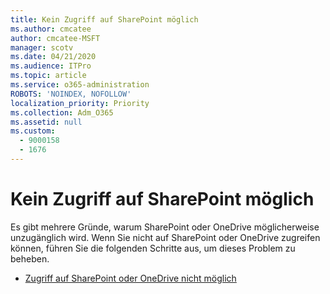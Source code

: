 ```yaml
---
title: Kein Zugriff auf SharePoint möglich
ms.author: cmcatee
author: cmcatee-MSFT
manager: scotv
ms.date: 04/21/2020
ms.audience: ITPro
ms.topic: article
ms.service: o365-administration
ROBOTS: 'NOINDEX, NOFOLLOW'
localization_priority: Priority
ms.collection: Adm_O365
ms.assetid: null
ms.custom:
  - 9000158
  - 1676
---
```


# <a name="cannot-access-sharepoint"></a>Kein Zugriff auf SharePoint möglich

Es gibt mehrere Gründe, warum SharePoint oder OneDrive möglicherweise unzugänglich wird. Wenn Sie nicht auf SharePoint oder OneDrive zugreifen können, führen Sie die folgenden Schritte aus, um dieses Problem zu beheben.

- [Zugriff auf SharePoint oder OneDrive nicht möglich](https://docs.microsoft.com/sharepoint/troubleshoot/sharing-and-permissions/sharepoint-online-inaccessible)
